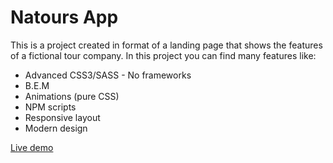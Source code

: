  # Natours App

This is a project created in format of a landing page that shows the features of a fictional tour company. In this project you can find many features like:

* Advanced CSS3/SASS - No frameworks
* B.E.M
* Animations (pure CSS)
* NPM scripts
* Responsive layout
* Modern design

[Live demo](https://riltonfranzonee.github.io/natours/)
